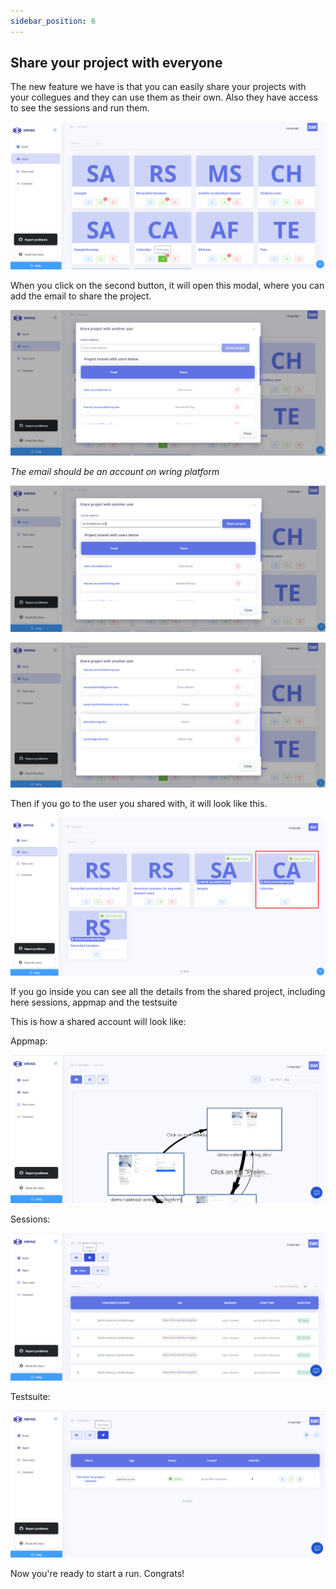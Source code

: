 ```yaml
---
sidebar_position: 6
---
```


## Share your project with everyone

The new feature we have is that you can easily share your projects with your collegues and they can use them as their own. Also they have access to see the sessions and run them. 

![Shared](/img/shared_1.png)

When you click on the second button, it will open this modal, where you can add the email to share the project. 

![Shared](/img/shared_2.png)

*The email should be an account on wring platform*

![Shared](/img/shared_3.png)

![Shared](/img/shared_4.png)

Then if you go to the user you shared with, it will look like this. 

![Shared](/img/shared_5.png)

If you go inside you can see all the details from the shared project, including here sessions, appmap and the testsuite 

This is how a shared account will look like: 

Appmap: 

![Shared](/img/shared_6.png)

Sessions: 

![Shared](/img/shared_7.png)

Testsuite: 

![Shared](/img/shared_8.png)


Now you're ready to start a run. Congrats!



